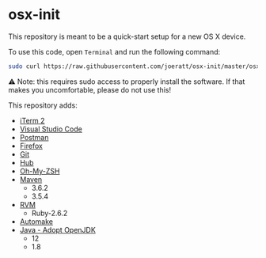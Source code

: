 # osx-init

This repository is meant to be a quick-start setup for a new OS X device.

To use this code, open `Terminal` and run the following command:
```bash
sudo curl https://raw.githubusercontent.com/joeratt/osx-init/master/osx_init.sh | bash
```
:warning: Note: this requires sudo access to properly install the software. If that makes you uncomfortable, please do not use this!

This repository adds:
* [iTerm 2](https://www.iterm2.com/)
* [Visual Studio Code](https://code.visualstudio.com/)
* [Postman](https://www.getpostman.com/)
* [Firefox](https://www.mozilla.org/firefox/)
* [Git](https://git-scm.com/)
* [Hub](https://hub.github.com/)
* [Oh-My-ZSH](https://ohmyz.sh/)
* [Maven](https://maven.apache.org/)
  * 3.6.2
  * 3.5.4
* [RVM](https://rvm.io/)
  * Ruby-2.6.2
* [Automake](https://www.gnu.org/software/automake/)
* [Java - Adopt OpenJDK](https://adoptopenjdk.net/)
  * 12
  * 1.8
